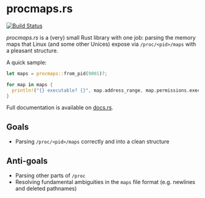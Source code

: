 procmaps.rs
===========

[![Build Status](https://img.shields.io/github/workflow/status/woodruffw/procmaps.rs/CI/master)](https://github.com/woodruffw/procmaps.rs/actions?query=workflow%3ACI)

*procmaps.rs* is a (very) small Rust library with one job: parsing the memory
maps that Linux (and some other Unices) expose via `/proc/<pid>/maps` with
a pleasant structure.

A quick sample:

```rust
let maps = procmaps::from_pid(9001)?;

for map in maps {
  println!("{} executable? {}", map.address_range, map.permissions.executable);
}
```

Full documentation is available on [docs.rs](https://docs.rs/crate/procmaps).

## Goals

* Parsing `/proc/<pid>/maps` correctly and into a clean structure

## Anti-goals

* Parsing other parts of `/proc`
* Resolving fundamental ambiguities in the `maps` file format (e.g. newlines and deleted pathnames)
